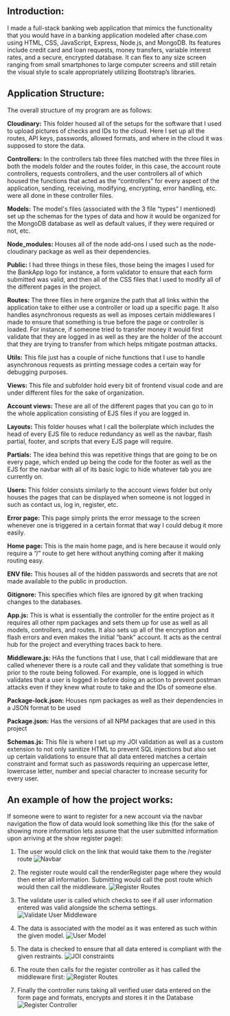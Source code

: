 ## Introduction:
I made a  full-stack banking web application that mimics the functionality that you would have in a banking application modeled after chase.com using HTML, CSS, JavaScript, Express, Node.js, and MongoDB. Its features include credit card and loan requests, money transfers, variable interest rates, and a secure, encrypted database. It can flex to any size screen ranging from small smartphones to large computer screens and still retain the visual style to scale appropriately utilizing Bootstrap’s libraries. 

## Application Structure:
The overall structure of my program are as follows:

**Cloudinary:** This folder housed all of the setups for the software that I used to upload pictures of checks and IDs to the cloud. Here I set up all the routes, API keys, passwords, allowed formats, and where in the cloud it was supposed to store the data.

**Controllers:** In the controllers tab three files matched with the three files in both the models folder and the routes folder, in this case, the account route controllers, requests controllers, and the user controllers all of which housed the functions that acted as the “controllers” for every aspect of the application, sending, receiving, modifying, encrypting, error handling, etc. were all done in these controller files.

**Models:** The model's files (associated with the 3 file “types” I mentioned) set up the schemas for the types of data and how it would be organized for the MongoDB database as well as default values, if they were required or not, etc.

**Node_modules:** Houses all of the node add-ons I used such as the node-cloudinary package as well as their dependencies.

**Public:** I had three things in these files, those being the images I used for the BankApp logo for instance, a form validator to ensure that each form submitted was valid, and then all of the CSS files that I used to modify all of the different pages in the project. 

**Routes:** The three files in here organize the path that all links within the application take to either use a controller or load up a specific page. It also handles asynchronous requests as well as imposes certain middlewares I made to ensure that something is true before the page or controller is loaded. For instance, if someone tried to transfer money it would first validate that they are logged in as well as they are the holder of the account that they are trying to transfer from which helps mitigate postman attacks. 

**Utils:** This file just has a couple of niche functions that I use to handle asynchronous requests as printing message codes a certain way for debugging purposes. 

**Views:** This file and subfolder hold every bit of frontend visual code and are under different files for the sake of organization. 

**Account views:** These are all of the different pages that you can go to in the whole application consisting of EJS files if you are logged in. 

**Layouts:** This folder houses what I call the boilerplate which includes the head of every EJS file to reduce redundancy as well as the navbar, flash partial, footer, and scripts that every EJS page will require.  

**Partials:** The idea behind this was repetitive things that are going to be on every page, which ended up being the code for the footer as well as the EJS for the navbar with all of its basic logic to hide whatever tab you are currently on.

**Users:** This folder consists similarly to the account views folder but only houses the pages that can be displayed when someone is not logged in such as contact us, log in, register, etc.

**Error page:** This page simply prints the error message to the screen whenever one is triggered in a certain format that way I could debug it more easily.

**Home page:** This is the main home page, and is here because it would only require a “/” route to get here without anything coming after it making routing easy.

**ENV file:** This houses all of the hidden passwords and secrets that are not made available to the public in production. 

**Gitignore:** This specifies which files are ignored by git when tracking changes to the databases. 

**App.js:** This is what is essentially the controller for the entire project as it requires all other npm packages and sets them up for use as well as all models, controllers, and routes. It also sets up all of the encryption and flash errors and even makes the initial “bank” account. It acts as the central hub for the project and everything traces back to here.

**Middleware.js:** HAs the functions that I use, that I call middleware that are called whenever there is a route call and they validate that something is true prior to the route being followed. For example, one is logged in which validates that a user is logged in before doing an action to prevent postman attacks even if they knew what route to take and the IDs of someone else. 

**Package-lock.json:** Houses npm packages as well as their dependencies in a JSON format to be used

**Package.json:** Has the versions of all NPM packages that are used in this project

**Schemas.js:** This file is where I set up my JOI validation as well as a custom extension to not only sanitize HTML to prevent SQL injections but also set up certain validations to ensure that all data entered matches a certain constraint and format such as passwords requiring an uppercase letter, lowercase letter, number and special character to increase security for every user.



## An example of how the project works:
If someone were to want to register for a new account via the navbar navigation the flow of data would look something like this (for the sake of showing more information lets assume that the user submitted information upon arriving at the show register page):

1. The user would click on the link that would take them to the /register route
![Navbar](/readMeImages/navbar.png)

2. The register route would call the renderRegister page where they would then enter all information. Submitting would call the post route which would then call the middleware.
![Register Routes](/readMeImages/registerRoute.png)

3. The validate user is called which checks to see if all user information entered was valid alongside the schema settings.
![Validate User Middleware](/readMeImages/validateUser.png)

4. The data is associated with the model as it was entered as such within the given model.
![User Model](/readMeImages/userSchema.png)

5. The data is checked to ensure that all data entered is compliant with the given restraints.
![JOI constraints](/readMeImages/userJoi.png)

6. The route then calls for the register controller as it has called the middleware first:
![Register Routes](/readMeImages/registerRoute.png)

7.  Finally the controller runs taking all verified user data entered on the form page and formats, encrypts and stores it in the Database
![Register Controller](/readMeImages/registerController.png)
